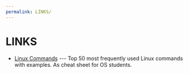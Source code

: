 ```yaml
---
permalink: LINKS/
---
```

# LINKS

* [Linux Commands](https://www.javatpoint.com/linux-commands) --- 
Top 50 most frequently used Linux commands with examples. As cheat sheet for OS students.
<br>
<br>

